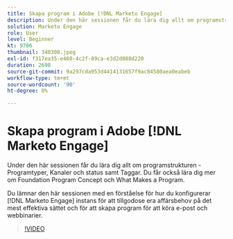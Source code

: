```yaml
---
title: Skapa program i Adobe [!DNL Marketo Engage]
description: Under den här sessionen får du lära dig allt om programstrukturen - Programtyper, Kanaler och status samt Taggar.
solution: Marketo Engage
role: User
level: Beginner
kt: 9706
thumbnail: 340308.jpeg
exl-id: f317ea35-e460-4c2f-89ca-e3d2d088d220
duration: 2698
source-git-commit: 9a297cda953d4414131657f9ac84580aea0eabeb
workflow-type: tm+mt
source-wordcount: '90'
ht-degree: 0%

---
```


# Skapa program i Adobe [!DNL Marketo Engage]

Under den här sessionen får du lära dig allt om programstrukturen - Programtyper, Kanaler och status samt Taggar. Du får också lära dig mer om Foundation Program Concept och What Makes a Program.

Du lämnar den här sessionen med en förståelse för hur du konfigurerar [!DNL Marketo Engage] instans för att tillgodose era affärsbehov på det mest effektiva sättet och för att skapa program för att köra e-post och webbinarier.

>[!VIDEO](https://video.tv.adobe.com/v/340308/?quality=12&learn=on)
